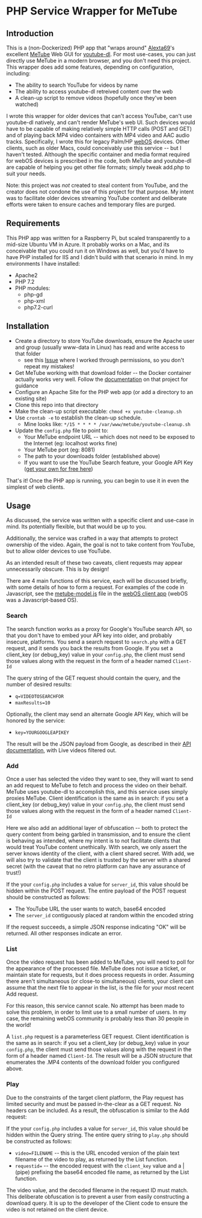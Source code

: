 # PHP Service Wrapper for MeTube

## Introduction

This is a (non-Dockerized) PHP app that "wraps around" [Alexta69](https://github.com/alexta69/)'s excellent [MeTube](https://github.com/alexta69/metube) Web GUI for [youtube-dl](https://github.com/ytdl-org/youtube-dl). For most use-cases, you can just directly use MeTube in a modern browser, and you don't need this project. This wrapper does add some features, depending on configuration, including:

* The ability to search YouTube for videos by name
* The ability to access youtube-dl retreived content over the web
* A clean-up script to remove videos (hopefully once they've been watched)

I wrote this wrapper for older devices that can't access YouTube, can't use youtube-dl natively, and can't render MeTube's web UI. Such devices would have to be capable of making relatively simple HTTP calls (POST and GET) and of playing back MP4 video containers with MP4 video and AAC audio tracks. Specifically, I wrote this for legacy Palm/HP [webOS](http://www.webosarchive.com/) devices. Other clients, such as older Macs, could conceivably use this service -- but I haven't tested. Although the specific container and media format required for webOS devices is prescribed in the code, both MeTube and youtube-dl are capable of helping you get other file formats; simply tweak add.php to suit your needs.

Note: this project was *not* created to steal content from YouTube, and the creator does not condone the use of this project for that purpose. My intent was to facilitate older devices streaming YouTube content and deliberate efforts were taken to ensure caches and temporary files are purged.

## Requirements

This PHP app was written for a Raspberry Pi, but scaled transparently to a mid-size Ubuntu VM in Azure. It probably works on a Mac, and its conceivable that you could run it on Windows as well, but you'd have to have PHP installed for IIS and I didn't build with that scenario in mind. In my environments I have installed:

* Apache2
* PHP 7.2
* PHP modules:
    + php-gd
    + php-xml
    + php7.2-curl

## Installation

* Create a directory to store YouTube downloads, ensure the Apache user and group (usually www-data in Linux) has read and write access to that folder 
    + see this [Issue](https://github.com/alexta69/metube/issues/7) where I worked through permissions, so you don't repeat my mistakes!
* Get MeTube working with that download folder -- the Docker container actually works very well. Follow the [documentation](https://github.com/alexta69/metube/blob/master/README.md) on that project for guidance
* Configure an Apache Site for the PHP web app (or add a directory to an existing site)
* Clone this repo into that directory
* Make the clean-up script executable: `chmod +x youtube-cleanup.sh`
* Use `crontab -e` to establish the clean-up schedule.
    + Mine looks like: `*/15 * * * * /var/www/metube/youtube-cleanup.sh`
* Update the `config.php` file to point to:
    + Your MeTube endpoint URL -- which does not need to be exposed to the Internet (eg: localhost works fine)
    + Your MeTube port (eg: 8081)
    + The path to your downloads folder (established above)
    + If you want to use the YouTube Search feature, your Google API Key ([get your own for free here](https://developers.google.com/youtube/v3/getting-started))

That's it! Once the PHP app is running, you can begin to use it in even the simplest of web clients.

## Usage

As discussed, the service was written with a specific client and use-case in mind. Its potentially flexible, but that would be up to you.

Additionally, the service was crafted in a way that attempts to protect ownership of the video. Again, the goal is not to take content from YouTube, but to allow older devices to use YouTube.

As an intended result of these two caveats, client requests may appear unnecessarily obscure. This is by design!

There are 4 main functions of this service, each will be discussed briefly, with some details of how to form a request. For examples of the code in Javascript, see the [metube-model.js](https://github.com/codepoet80/webos-metube/blob/main/app/models/metube-model.js) file in the [webOS client app](https://github.com/codepoet80/webos-metube) (webOS was a Javascript-based OS).

### Search

The search function works as a proxy for Google's YouTube search API, so that you don't have to embed your API key into older, and probably insecure, platforms. You send a search request to `search.php` with a GET request, and it sends you back the results from Google. If you set a client_key (or debug_key) value in your `config.php`, the client must send those values along with the request in the form of a header named `Client-Id`

The query string of the GET request should contain the query, and the number of desired results:
* `q=VIDEOTOSEARCHFOR`
* `maxResults=10`

Optionally, the client may send an alternate Google API Key, which will be honored by the service:
* `key=YOURGOOGLEAPIKEY`

The result will be the JSON payload from Google, as described in their [API documentation](https://developers.google.com/youtube/v3/guides/implementation/search), with Live videos filtered out.

### Add

Once a user has selected the video they want to see, they will want to send an add request to MeTube to fetch and process the video on their behalf. MeTube uses youtube-dl to accomplish this, and this service uses simply proxies MeTube. Client identification is the same as in search: if you set a client_key (or debug_key) value in your `config.php`, the client must send those values along with the request in the form of a header named `Client-Id`

Here we also add an additional layer of obfuscation -- both to protect the query content from being garbled in transmission, and to ensure the client is behaving as intended, where my intent is to not facilitate clients that would treat YouTube content unethically. With search, we only assert the server knows identity of the client, with a client shared secret. With add, we will also try to validate that the client is trusted by the server with a shared secret (with the caveat that no retro platform can have any assurance of trust!)

If the your `config.php` includes a value for `server_id`, this value should be hidden within the POST request. The entire payload of the POST request should be constructed as follows:

* The YouTube URL the user wants to watch, base64 encoded
* The `server_id` contiguously placed at random within the encoded string

If the request succeeds, a simple JSON response indicating "OK" will be returned. All other responses indicate an error.

### List

Once the video request has been added to MeTube, you will need to poll for the appearance of the processed file. MeTube does not issue a ticket, or maintain state for requests, but it does process requests in order. Assuming there aren't simultaneous (or close-to simultaneous) clients, your client can assume that the next file to appear in the list, is the file for your most recent Add request.

For this reason, this service cannot scale. No attempt has been made to solve this problem, in order to limit use to a small number of users. In my case, the remaining webOS community is probably less than 30 people in the world!

A `list.php` request is a parameterless GET request. Client identification is the same as in search: if you set a client_key (or debug_key) value in your `config.php`, the client must send those values along with the request in the form of a header named `Client-Id`. The result will be a JSON structure that enumerates the .MP4 contents of the download folder you configured above.

### Play

Due to the constraints of the target client platform, the Play request has limited security and must be passed in-the-clear as a GET request. No headers can be included. As a result, the obfuscation is similar to the Add request:

If the your `config.php` includes a value for `server_id`, this value should be hidden within the Query string. The entire query string to `play.php` should be constructed as follows:

* `video=FILENAME` -- this is the URL encoded version of the plain text filename of the video to play, as returned by the List function. 
* `requestid=` -- the encoded request with the `client_key` value and a | (pipe) prefixing the base64 encoded file name, as returned by the List function.

The video value, and the decoded filename in the request ID must match. This deliberate obfuscation is to prevent a user from easily constructing a download query. It is up to the developer of the Client code to ensure the video is not retained on the client device.